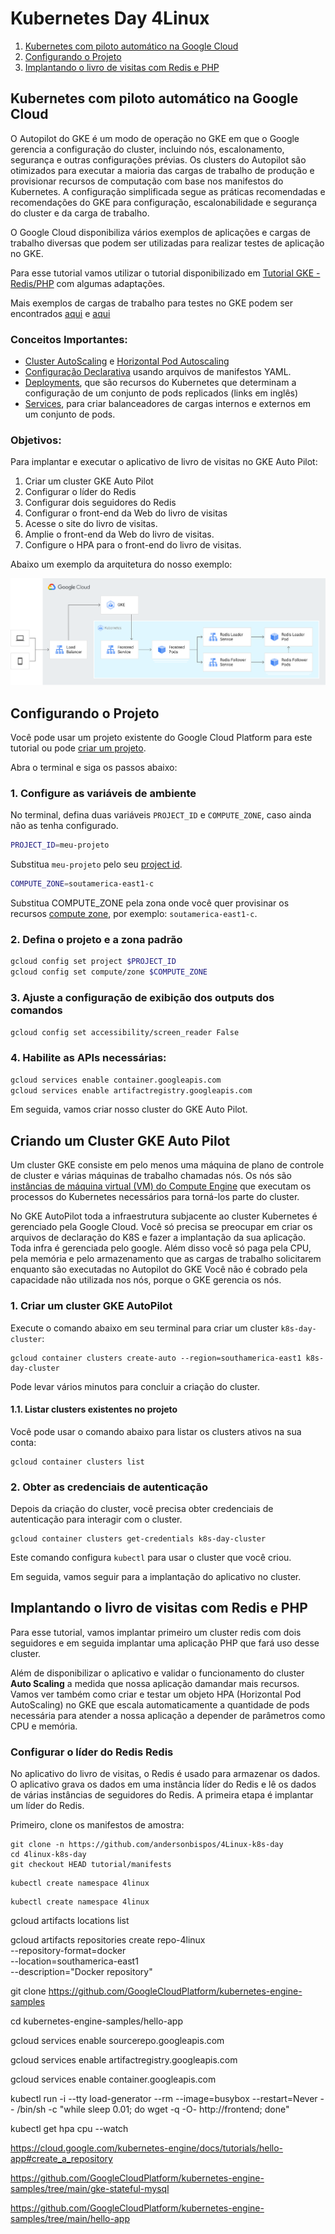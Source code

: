# Kubernetes Day 4Linux

1. [Kubernetes com piloto automático na Google Cloud](https://github.com/andersonbispos/4Linux-k8s-day/blob/main/tutorial/README.md#Kubernetes-com-piloto-automático-na-Google-Cloud "Kubernetes com piloto automático na Google Cloud")
1. [Configurando o Projeto](https://github.com/andersonbispos/4Linux-k8s-day/blob/main/tutorial/README.md#Configurando-o-Projeto "Configurando o Projeto")
1. [Implantando o livro de visitas com Redis e PHP](https://github.com/andersonbispos/4Linux-k8s-day/blob/main/tutorial/README.md#Implantando-o-livro-de-visitas-com-Redis-e-PHP "Implantando o livro de visitas com Redis e PHP")

## Kubernetes com piloto automático na Google Cloud

O Autopilot do GKE é um modo de operação no GKE em que o Google gerencia a configuração do cluster, incluindo nós, escalonamento, segurança e outras configurações prévias. Os clusters do Autopilot são otimizados para executar a maioria das cargas de trabalho de produção e provisionar recursos de computação com base nos manifestos do Kubernetes. A configuração simplificada segue as práticas recomendadas e recomendações do GKE para configuração, escalonabilidade e segurança do cluster e da carga de trabalho.

O Google Cloud disponibiliza vários exemplos de aplicações e cargas de trabalho diversas que podem ser utilizadas para realizar testes de aplicação no GKE.

Para esse tutorial vamos utilizar o tutorial disponibilizado em [Tutorial GKE - Redis/PHP](https://cloud.google.com/kubernetes-engine/docs/tutorials/guestbook) com algumas adaptações.

Mais exemplos de cargas de trabalho para testes no GKE podem ser encontrados [aqui](https://cloud.google.com/kubernetes-engine/docs/samples) e [aqui](https://github.com/GoogleCloudPlatform/kubernetes-engine-samples)

### Conceitos Importantes:

- [Cluster AutoScaling](https://cloud.google.com/kubernetes-engine/docs/concepts/cluster-autoscaler?hl=pt-br) e [Horizontal Pod Autoscaling](https://kubernetes.io/docs/tasks/run-application/horizontal-pod-autoscale/)
- [Configuração Declarativa](https://kubernetes.io/docs/tasks/manage-kubernetes-objects/declarative-config) usando arquivos de manifestos YAML.
- [Deployments](https://kubernetes.io/docs/concepts/workloads/controllers/deployment), que são recursos do Kubernetes que determinam a configuração de um conjunto de pods replicados (links em inglês)
- [Services](https://kubernetes.io/docs/concepts/services-networking/service), para criar balanceadores de cargas internos e externos em um conjunto de pods.

### Objetivos:

Para implantar e executar o aplicativo de livro de visitas no GKE Auto Pilot:

1. Criar um cluster GKE Auto Pilot
1. Configurar o líder do Redis
1. Configurar dois seguidores do Redis
1. Configurar o front-end da Web do livro de visitas
1. Acesse o site do livro de visitas.
1. Amplie o front-end da Web do livro de visitas.
1. Configure o HPA para o front-end do livro de visitas.

Abaixo um exemplo da arquitetura do nosso exemplo:

![Diagrama Projeto](./images/guestbook_diagram.svg)

## Configurando o Projeto

Você pode usar um projeto existente do Google Cloud Platform para este tutorial ou pode [criar um projeto](https://cloud.google.com/resource-manager/docs/creating-managing-projects#creating_a_project).

Abra o <walkthrough-editor-spotlight spotlightId="menu-terminal">terminal</walkthrough-editor-spotlight> e siga os passos abaixo:

### 1. Configure as variáveis de ambiente

No terminal, defina duas variáveis `PROJECT_ID` e `COMPUTE_ZONE`, caso ainda não as tenha configurado.

```bash
PROJECT_ID=meu-projeto
```
Substitua `meu-projeto` pelo seu [project id](https://support.google.com/cloud/answer/6158840).

```bash
COMPUTE_ZONE=soutamerica-east1-c
```
Substitua COMPUTE_ZONE pela zona onde você quer provisinar os recursos [compute zone](https://cloud.google.com/compute/docs/regions-zones#available), por exemplo: `soutamerica-east1-c`.

### 2. Defina o projeto e a zona padrão
```bash
gcloud config set project $PROJECT_ID
gcloud config set compute/zone $COMPUTE_ZONE
```

### 3. Ajuste a configuração de exibição dos outputs dos comandos

```bash
gcloud config set accessibility/screen_reader False
```

### 4. Habilite as APIs necessárias:

```bash
gcloud services enable container.googleapis.com
gcloud services enable artifactregistry.googleapis.com
```

Em seguida, vamos criar nosso cluster do GKE Auto Pilot.


## Criando um Cluster GKE Auto Pilot

Um cluster GKE consiste em pelo menos uma máquina de plano de controle de cluster e várias máquinas de trabalho chamadas nós. Os nós são [instâncias de máquina virtual (VM) do Compute Engine](https://cloud.google.com/compute/docs/instances) que executam os processos do Kubernetes necessários para torná-los parte do cluster.

No GKE AutoPilot toda a infraestrutura subjacente ao cluster Kubernetes é gerenciado pela Google Cloud. Você só precisa se preocupar em criar os arquivos de declaração do K8S e fazer a implantação da sua aplicação. Toda infra é gerenciada pelo google. Além disso você só paga pela CPU, pela memória e pelo armazenamento que as cargas de trabalho solicitarem enquanto são executadas no Autopilot do GKE Você não é cobrado pela capacidade não utilizada nos nós, porque o GKE gerencia os nós.

### 1. Criar um cluster GKE AutoPilot

Execute o comando abaixo em seu terminal para criar um cluster `k8s-day-cluster`:

```
gcloud container clusters create-auto --region=southamerica-east1 k8s-day-cluster
```

Pode levar vários minutos para concluir a criação do cluster.

#### 1.1. Listar clusters existentes no projeto

Você pode usar o comando abaixo para listar os clusters ativos na sua conta:

```
gcloud container clusters list
```

### 2. Obter as credenciais de autenticação

Depois da criação do cluster, você precisa obter credenciais de autenticação para interagir com o cluster.

```
gcloud container clusters get-credentials k8s-day-cluster
```

Este comando configura `kubectl` para usar o cluster que você criou.


Em seguida, vamos seguir para a implantação do aplicativo no cluster.

## Implantando o livro de visitas com Redis e PHP

Para esse tutorial, vamos implantar primeiro um cluster redis com dois seguidores e em seguida implantar uma aplicação PHP que fará uso desse cluster. 

Além de disponibilizar o aplicativo e validar o funcionamento do cluster **Auto Scaling** a medida que nossa aplicação damandar mais recursos. Vamos ver também como criar e testar um objeto HPA (Horizontal Pod AutoScaling) no GKE que escala automaticamente a quantidade de pods necessária para atender a nossa aplicação a depender de parâmetros como CPU e memória.

### Configurar o líder do Redis Redis

No aplicativo do livro de visitas, o Redis é usado para armazenar os dados. O aplicativo grava os dados em uma instância líder do Redis e lê os dados de várias instâncias de seguidores do Redis. A primeira etapa é implantar um líder do Redis.

Primeiro, clone os manifestos de amostra:

```
git clone -n https://github.com/andersonbispos/4Linux-k8s-day
cd 4linux-k8s-day
git checkout HEAD tutorial/manifests
```


```
kubectl create namespace 4linux
```

```
kubectl create namespace 4linux
```

gcloud artifacts locations list


gcloud artifacts repositories create repo-4linux \
   --repository-format=docker \
   --location=southamerica-east1 \
   --description="Docker repository"


git clone https://github.com/GoogleCloudPlatform/kubernetes-engine-samples

cd kubernetes-engine-samples/hello-app


gcloud services enable sourcerepo.googleapis.com

gcloud services enable artifactregistry.googleapis.com

gcloud services enable container.googleapis.com


kubectl run -i --tty load-generator --rm --image=busybox --restart=Never -- /bin/sh -c "while sleep 0.01; do wget -q -O- http://frontend; done"

kubectl get hpa cpu --watch


https://cloud.google.com/kubernetes-engine/docs/tutorials/hello-app#create_a_repository

https://github.com/GoogleCloudPlatform/kubernetes-engine-samples/tree/main/gke-stateful-mysql

https://github.com/GoogleCloudPlatform/kubernetes-engine-samples/tree/main/hello-app
